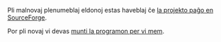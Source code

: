 Pli malnovaj plenumeblaj eldonoj estas haveblaj ĉe
[la projekto paĝo en SourceForge](http://sourceforge.net/project/showfiles.php?group_id=90897).

Por pli novaj vi devas [munti la programon per vi mem](MUNTI.md).
